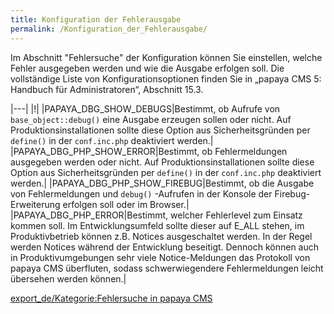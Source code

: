 ```yaml
---
title: Konfiguration der Fehlerausgabe
permalink: /Konfiguration_der_Fehlerausgabe/
---
```


Im Abschnitt "Fehlersuche" der Konfiguration können Sie einstellen, welche Fehler ausgegeben werden und wie die Ausgabe erfolgen soll. Die vollständige Liste von Konfigurationsoptionen finden Sie in „papaya CMS 5: Handbuch für Administratoren“, Abschnitt 15.3.

|---|
|!|
|PAPAYA_DBG_SHOW_DEBUGS|Bestimmt, ob Aufrufe von `base_object::debug()` eine Ausgabe erzeugen sollen oder nicht. Auf Produktionsinstallationen sollte diese Option aus Sicherheitsgründen per `define()` in der `conf.inc.php` deaktiviert werden.|
|PAPAYA_DBG_PHP_SHOW_ERROR|Bestimmt, ob Fehlermeldungen ausgegeben werden oder nicht. Auf Produktionsinstallationen sollte diese Option aus Sicherheitsgründen per `define()` in der `conf.inc.php` deaktiviert werden.|
|PAPAYA_DBG_PHP_SHOW_FIREBUG|Bestimmt, ob die Ausgabe von Fehlermeldungen und `debug()` -Aufrufen in der Konsole der Firebug-Erweiterung erfolgen soll oder im Browser.|
|PAPAYA_DBG_PHP_ERROR|Bestimmt, welcher Fehlerlevel zum Einsatz kommen soll. Im Entwicklungsumfeld sollte dieser auf E_ALL stehen, im Produktivbetrieb können z.B. Notices ausgeschaltet werden. In der Regel werden Notices während der Entwicklung beseitigt. Dennoch können auch in Produktivumgebungen sehr viele Notice-Meldungen das Protokoll von papaya CMS überfluten, sodass schwerwiegendere Fehlermeldungen leicht übersehen werden können.|

[export_de/Kategorie:Fehlersuche in papaya CMS](export_de/Kategorie:Fehlersuche_in_papaya_CMS )